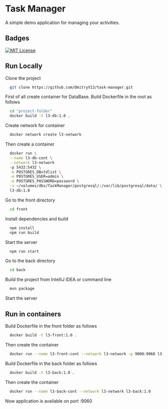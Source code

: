 
# Task Manager

A simple demo application for managing your activities.


## Badges


[![MIT License](https://img.shields.io/badge/License-MIT-green.svg)](https://choosealicense.com/licenses/mit/)


## Run Locally

Clone the project

```bash
  git clone https://github.com/DmitryV13/task-manager.git
```

First of all create container for DataBase.
Build Dockerfile in the root as follows

```bash
  cd "project-folder"
  docker build -t l3-db:1.0 .
```

Create network for container

```bash
  docker network create l3-network
```

Then create a container

```bash
  docker run \
  --name l3-db-cont \
  --network l3-network
  -p 5432:5432 \
  -e POSTGRES_DB=tdlist \
  -e POSTGRES_USER=admin \
  -e POSTGRES_PASSWORD=password \
  -v ~/volumes/dbs/TaskManager/postgresql/:/var/lib/postgresql/data/ \
  l3-db:1.0
```

Go to the front directory

```bash
  cd front
```

Install dependencies and build

```bash
  npm install
  npm run build
```

Start the server

```bash
  npm run start
```

Go to the back directory

```bash
  cd back
```

Build the project from IntelliJ IDEA or command line

```bash
  mvn package
```

Start the server

## Run in containers

Build Dockerfile in the front folder as follows

```bash
  docker build -t l3-front:1.0 .
```

Then create the container

```bash
  docker run --name l3-front-cont --network l3-network -p 9000:9060 l3-front:1.0
```

Build Dockerfile in the back folder as follows

```bash
  docker build -t l3-back:1.0 .
```

Then create the container

```bash
  docker run --name l3-back-cont --network l3-network l3-back:1.0
```

Now application is available on port :9060
